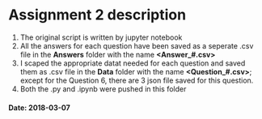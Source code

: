 # Assignment 2 description
  1. The original script is written by jupyter notebook
  2. All the answers for each question have been saved as a seperate .csv file in the **Answers** folder with the name **<Answer_#.csv>**
  3. I scaped the appropriate datat needed for each question and saved them as .csv file in the **Data** folder with the name **<Question_#.csv>**; except for the Question 6, there are 3 json file saved for this question.
  4. Both the .py and .ipynb were pushed in this folder

#### Date: 2018-03-07
